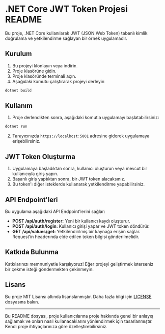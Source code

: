 # .NET Core JWT Token Projesi README

Bu proje, .NET Core kullanılarak JWT (JSON Web Token) tabanlı kimlik doğrulama ve yetkilendirme sağlayan bir örnek uygulamadır.

## Kurulum

1. Bu projeyi klonlayın veya indirin.
2. Proje klasörüne gidin.
3. Proje klasöründe terminali açın.
4. Aşağıdaki komutu çalıştırarak projeyi derleyin:

```bash
dotnet build
```

## Kullanım

1. Proje derlendikten sonra, aşağıdaki komutla uygulamayı başlatabilirsiniz:

```bash
dotnet run
```

2. Tarayıcınızda `https://localhost:5001` adresine giderek uygulamaya erişebilirsiniz.

## JWT Token Oluşturma

1. Uygulamaya başladıktan sonra, kullanıcı oluşturun veya mevcut bir kullanıcıyla giriş yapın.
2. Başarılı giriş yaptıktan sonra, bir JWT token alacaksınız.
3. Bu token'ı diğer isteklerde kullanarak yetkilendirme yapabilirsiniz.

## API Endpoint'leri

Bu uygulama aşağıdaki API Endpoint'lerini sağlar:

- **POST /api/auth/register:** Yeni bir kullanıcı kaydı oluşturur.
- **POST /api/auth/login:** Kullanıcı girişi yapar ve JWT token döndürür.
- **GET /api/values/get:** Yetkilendirilmiş bir kaynağa erişim sağlar. Request'in headerında elde edilen token bilgisi gönderilmelidir.

## Katkıda Bulunma

Katkılarınızı memnuniyetle karşılıyoruz! Eğer projeyi geliştirmek isterseniz bir çekme isteği göndermekten çekinmeyin.

## Lisans

Bu proje MIT Lisansı altında lisanslanmıştır. Daha fazla bilgi için [LICENSE](LICENSE) dosyasına bakın.

---

Bu README dosyası, proje kullanıcılarına proje hakkında genel bir anlayış sağlamak ve onları nasıl kullanacaklarını yönlendirmek için tasarlanmıştır. Kendi proje ihtiyaçlarınıza göre özelleştirebilirsiniz.

